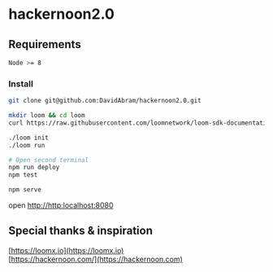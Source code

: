 # hackernoon2.0


## Requirements

```bash
Node >= 8
```

### Install
```bash
git clone git@github.com:DavidAbram/hackernoon2.0.git
```

```bash
mkdir loom && cd loom
curl https://raw.githubusercontent.com/loomnetwork/loom-sdk-documentation/master/scripts/get_loom.sh | sh

./loom init
./loom run
```

```bash
# Open second terminal
npm run deploy
npm test

npm serve
```
open [http://http:localhost:8080](http://http:localhost:8080)

Special thanks & inspiration
----
[https://loomx.io](https://loomx.io)  
[https://hackernoon.com/](https://hackernoon.com)